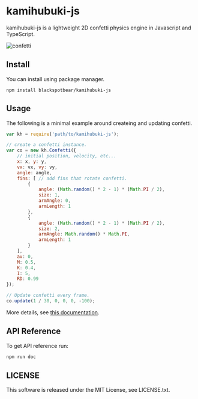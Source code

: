 # kamihubuki-js

kamihubuki-js is a lightweight 2D confetti physics engine in Javascript and TypeScript.

![confetti](./confetti-anim.gif)

## Install

You can install using package manager.

```shell
npm install blackspotbear/kamihubuki-js
```

## Usage

The following is a minimal example around createing and updating confetti.

```javascript
var kh = require('path/to/kamihubuki-js');

// create a confetti instance.
var co = new kh.Confetti({
    // initial position, velocity, etc...
    x: x, y: y,
    vx: vx, vy: vy,
    angle: angle,
    fins: [ // add fins that rotate confetti.
        {
            angle: (Math.random() * 2 - 1) * (Math.PI / 2),
            size: 1,
            armAngle: 0,
            armLength: 1
        },
        {
            angle: (Math.random() * 2 - 1) * (Math.PI / 2),
            size: 2,
            armAngle: Math.random() * Math.PI,
            armLength: 1
        }
    ],
    av: 0,
    M: 0.5,
    K: 0.4,
    I: 5,
    RD: 0.99
});

// Update confetti every frame.
co.update(1 / 30, 0, 0, 0, -100);
```

More details, see [this documentation](./how-it-works.md).

## API Reference

To get API reference run:

```sh
npm run doc
```

## LICENSE

This software is released under the MIT License, see LICENSE.txt.
